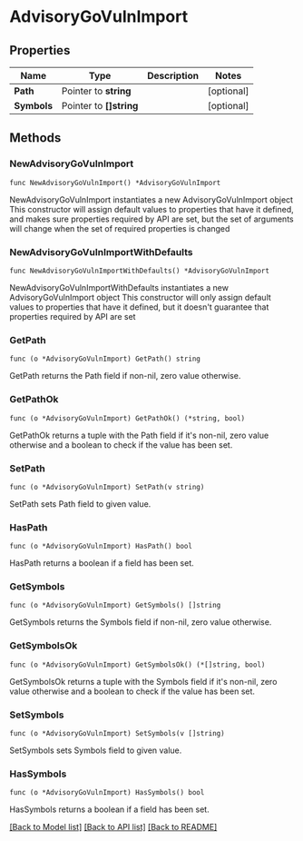 # AdvisoryGoVulnImport

## Properties

Name | Type | Description | Notes
------------ | ------------- | ------------- | -------------
**Path** | Pointer to **string** |  | [optional] 
**Symbols** | Pointer to **[]string** |  | [optional] 

## Methods

### NewAdvisoryGoVulnImport

`func NewAdvisoryGoVulnImport() *AdvisoryGoVulnImport`

NewAdvisoryGoVulnImport instantiates a new AdvisoryGoVulnImport object
This constructor will assign default values to properties that have it defined,
and makes sure properties required by API are set, but the set of arguments
will change when the set of required properties is changed

### NewAdvisoryGoVulnImportWithDefaults

`func NewAdvisoryGoVulnImportWithDefaults() *AdvisoryGoVulnImport`

NewAdvisoryGoVulnImportWithDefaults instantiates a new AdvisoryGoVulnImport object
This constructor will only assign default values to properties that have it defined,
but it doesn't guarantee that properties required by API are set

### GetPath

`func (o *AdvisoryGoVulnImport) GetPath() string`

GetPath returns the Path field if non-nil, zero value otherwise.

### GetPathOk

`func (o *AdvisoryGoVulnImport) GetPathOk() (*string, bool)`

GetPathOk returns a tuple with the Path field if it's non-nil, zero value otherwise
and a boolean to check if the value has been set.

### SetPath

`func (o *AdvisoryGoVulnImport) SetPath(v string)`

SetPath sets Path field to given value.

### HasPath

`func (o *AdvisoryGoVulnImport) HasPath() bool`

HasPath returns a boolean if a field has been set.

### GetSymbols

`func (o *AdvisoryGoVulnImport) GetSymbols() []string`

GetSymbols returns the Symbols field if non-nil, zero value otherwise.

### GetSymbolsOk

`func (o *AdvisoryGoVulnImport) GetSymbolsOk() (*[]string, bool)`

GetSymbolsOk returns a tuple with the Symbols field if it's non-nil, zero value otherwise
and a boolean to check if the value has been set.

### SetSymbols

`func (o *AdvisoryGoVulnImport) SetSymbols(v []string)`

SetSymbols sets Symbols field to given value.

### HasSymbols

`func (o *AdvisoryGoVulnImport) HasSymbols() bool`

HasSymbols returns a boolean if a field has been set.


[[Back to Model list]](../README.md#documentation-for-models) [[Back to API list]](../README.md#documentation-for-api-endpoints) [[Back to README]](../README.md)


